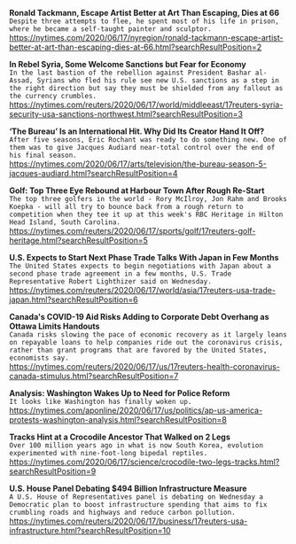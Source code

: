 **Ronald Tackmann, Escape Artist Better at Art Than Escaping, Dies at 66**\
`Despite three attempts to flee, he spent most of his life in prison, where he became a self-taught painter and sculptor.`\
https://nytimes.com/2020/06/17/nyregion/ronald-tackmann-escape-artist-better-at-art-than-escaping-dies-at-66.html?searchResultPosition=2

**In Rebel Syria, Some Welcome Sanctions but Fear for Economy**\
`In the last bastion of the rebellion against President Bashar al-Assad, Syrians who fled his rule see new U.S. sanctions as a step in the right direction but say they must be shielded from any fallout as the currency crumbles.`\
https://nytimes.com/reuters/2020/06/17/world/middleeast/17reuters-syria-security-usa-sanctions-northwest.html?searchResultPosition=3

**‘The Bureau’ Is an International Hit. Why Did Its Creator Hand It Off?**\
`After five seasons, Éric Rochant was ready to do something new. One of them was to give Jacques Audiard near-total control over the end of his final season.`\
https://nytimes.com/2020/06/17/arts/television/the-bureau-season-5-jacques-audiard.html?searchResultPosition=4

**Golf: Top Three Eye Rebound at Harbour Town After Rough Re-Start**\
`The top three golfers in the world - Rory McIlroy, Jon Rahm and Brooks Koepka - will all try to bounce back from a rough return to competition when they tee it up at this week's RBC Heritage in Hilton Head Island, South Carolina.`\
https://nytimes.com/reuters/2020/06/17/sports/golf/17reuters-golf-heritage.html?searchResultPosition=5

**U.S. Expects to Start Next Phase Trade Talks With Japan in Few Months**\
`The United States expects to begin negotiations with Japan about a second phase trade agreement in a few months, U.S. Trade Representative Robert Lighthizer said on Wednesday.`\
https://nytimes.com/reuters/2020/06/17/world/asia/17reuters-usa-trade-japan.html?searchResultPosition=6

**Canada's COVID-19 Aid Risks Adding to Corporate Debt Overhang as Ottawa Limits Handouts**\
`Canada risks slowing the pace of economic recovery as it largely leans on repayable loans to help companies ride out the coronavirus crisis, rather than grant programs that are favored by the United States, economists say.`\
https://nytimes.com/reuters/2020/06/17/us/17reuters-health-coronavirus-canada-stimulus.html?searchResultPosition=7

**Analysis: Washington Wakes Up to Need for Police Reform**\
`It looks like Washington has finally woken up.`\
https://nytimes.com/aponline/2020/06/17/us/politics/ap-us-america-protests-washington-analysis.html?searchResultPosition=8

**Tracks Hint at a Crocodile Ancestor That Walked on 2 Legs**\
`Over 100 million years ago in what is now South Korea, evolution experimented with nine-foot-long bipedal reptiles.`\
https://nytimes.com/2020/06/17/science/crocodile-two-legs-tracks.html?searchResultPosition=9

**U.S. House Panel Debating $494 Billion Infrastructure Measure**\
`A U.S. House of Representatives panel is debating on Wednesday a Democratic plan to boost infrastructure spending that aims to fix crumbling roads and highways and reduce carbon pollution.`\
https://nytimes.com/reuters/2020/06/17/business/17reuters-usa-infrastructure.html?searchResultPosition=10

